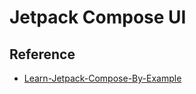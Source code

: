 # Jetpack Compose UI

## Reference

- [Learn-Jetpack-Compose-By-Example](https://github.com/vinaygaba/Learn-Jetpack-Compose-By-Example)
